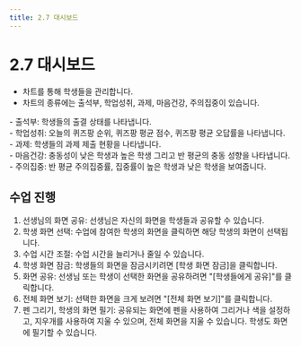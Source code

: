 ```yaml
---
title: 2.7 대시보드
---
```

# 2.7 대시보드

* 차트를 통해 학생들을 관리합니다.
* 차트의 종류에는 출석부, 학업성취, 과제, 마음건강, 주의집중이 있습니다.

\- 출석부: 학생들의 출결 상태를 나타냅니다.\
     - 학업성취: 오늘의 퀴즈팡 순위, 퀴즈팡 평균 점수, 퀴즈팡 평균 오답률을 나타냅니다.\
     - 과제: 학생들의 과제 제출 현황을 나타냅니다.\
     - 마음건강: 충동성이 낮은 학생과 높은 학생 그리고 반 평균의 충동 성향을 나타냅니다.\
     - 주의집중: 반 평균 주의집중률, 집중률이 높은 학생과 낮은 학생을 보여줍니다.

## 수업 진행

1. 선생님의 화면 공유: 선생님은 자신의 화면을 학생들과 공유할 수 있습니다.
2. 학생 화면 선택: 수업에 참여한 학생의 화면을 클릭하면 해당 학생의 화면이 선택됩니다.
3. 수업 시간 조절: 수업 시간을 늘리거나 줄일 수 있습니다.
4. 학생 화면 잠금: 학생들의 화면을 잠금시키려면 \[학생 화면 잠금]을 클릭합니다.
5. 화면 공유: 선생님 또는 학생이 선택한 화면을 공유하려면 "\[학생들에게 공유]"를 클릭합니다.
6. 전체 화면 보기: 선택한 화면을 크게 보려면 "\[전체 화면 보기]"를 클릭합니다.
7. 펜 그리기, 학생의 화면 필기: 공유되는 화면에 펜을 사용하여 그리거나 색을 설정하고, 지우개를 사용하여 지울 수 있으며, 전체 화면을 지울 수 있습니다. 학생도 화면에 필기할 수 있습니다.
